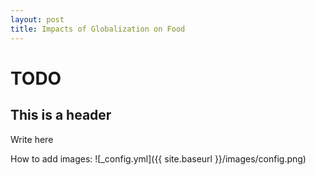 ```yaml
---
layout: post
title: Impacts of Globalization on Food
---
```


# TODO
## This is a header 
Write here

How to add images:
![_config.yml]({{ site.baseurl }}/images/config.png)